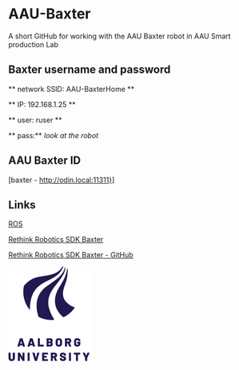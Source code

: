 # AAU-Baxter

A short GitHub for working with the AAU Baxter robot in AAU Smart production Lab


## Baxter username and password
** network SSID: AAU-BaxterHome **

** IP: 192.168.1.25 **

** user: ruser **

** pass:** *look at the robot* 

## AAU Baxter ID
[baxter - http://odin.local:11311}]

## Links
[ROS](https://www.ros.org/)

[Rethink Robotics SDK Baxter](https://sdk.rethinkrobotics.com/wiki/Home)

[Rethink Robotics SDK Baxter - GitHub](https://github.com/RethinkRobotics/baxter)
 
![AAU logo](https://github.com/glinvad/AAU-Baxter/blob/main/Pic/AAUlogo.png)